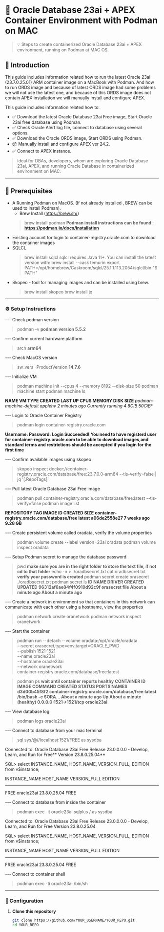 # 🧪 Oracle Database 23ai + APEX Container Environment with Podman on MAC 

> 💡 Steps to create containerized Oracle Database 23ai + APEX environment, running on Podman at MAC OS.


## 🌟 Introduction

This guide includes information related how to run the latest Oracle 23ai (23.7.0.25.01) ARM container image on a MacBook with Podman. And how to run ORDS image and because of latest ORDS image had some problems we will not use the latest one, and because of this ORDS image does not contain APEX installation we will manually install and configure APEX. 

This guide includes information related how to:

- ✅ Download the latest Oracle Database 23ai Free image, Start Oracle 23ai free database using Podman.
- ✅ Check Oracle Alert log file, connect to database using several options.
- ✅ Download the Oracle ORDS image, Start ORDS using Podman.
- 📦 Manually install and configure APEX ver 24.2.
- ✅ Connect to APEX instance.

> Ideal for DBAs, developers, whom are exploring Oracle Database 23ai, APEX, and running Oracle Database in containerized environment on MAC.

---

## 🧰 Prerequisites

- A Running Podman on MacOS. (If not already installed , BREW can be used to install Podman).
   - Brew Install (https://brew.sh/)
   > brew install podman
   **Podman install instructions can be found : https://podman.io/docs/installation**
- Existing account for login to container-registry.oracle.com to download the container images
- SQLCL
   > brew install sqlcl
   sqlcl requires Java 11+. You can install the latest version with:
   > brew install --cask temurin
   > export PATH=/opt/homebrew/Caskroom/sqlcl/25.1.1.113.2054/sqlcl/bin:"$PATH"
 - Skopeo - tool for managing images and can be installed using brew.
   > brew install skopeo
   > brew install jq
      
   

---

### ⚙️ Setup Instructions

--- Check podman version
> podman -v
**podman version 5.5.2** 

--- Confirm current hardware platform
> arch
**arm64** 

--- Check MacOS version
> sw_vers -ProductVersion
**14.7.6** 

--- Initialize VM 
> podman machine init --cpus 4 --memory 8192 --disk-size 50 
> podman machine start
> podman machine ls

**NAME                     VM TYPE     CREATED        LAST UP            CPUS        MEMORY      DISK SIZE**
**podman-machine-default*  applehv     2 minutes ago  Currently running  4           8GiB        50GiB**

--- Login to Oracle Container Registry
> podman login container-registry.oracle.com

**Username: <YourRegisteredEMailAddress>**
**Password: <YourPassword>**
**Login Succeeded!**
**You need to have registerd user for container-registry.oracle.com to be able to download images,and standard terms and restrictions should be accepted if you login for the first time**

--- Confirm available images using skopeo
> skopeo inspect docker://container-registry.oracle.com/database/free:23.7.0.0-arm64 --tls-verify=false | jq '[.RepoTags]'

--- Pull latest Oracle Database 23ai Free image
> podman pull container-registry.oracle.com/database/free:latest --tls-verify=false
> podman image list

**REPOSITORY                                   TAG         IMAGE ID      CREATED      SIZE**
**container-registry.oracle.com/database/free  latest      a06de2558e27  7 weeks ago  9.28 GB**

--- Create persistent volume called oradata, verify the volume properties
> podman volume create --label version=23ai oradata
> podman volume inspect oradata

--- Setup Podman secret to manage the database password
> pwd **make sure you are in the right folder to store the text file, if not cd to that folder**
> echo -n <TypeYourDBPasswordHere> > ./oradbsecret.txt
> cat oradbsecret.txt **verify your password is created**
> podman secret create orasecret ./oradbsecret.txt
> podman secret ls
**ID                         NAME        DRIVER      CREATED             UPDATED**
**96312af6ae84f4f0919d92c9f  orasecret   file        About a minute ago  About a minute ago**

--- Create a network in environment so that containers in this network can communicate with each other using a hostname, view the properties
> podman network create oranetwork
> podman network inspect oranetwork

--- Start the container
> podman run --detach --volume oradata:/opt/oracle/oradata \
--secret orasecret,type=env,target=ORACLE_PWD \
--publish 1521:1521 \
--name oracle23ai \
--hostname oracle23ai \
--network oranetwork \
container-registry.oracle.com/database/free:latest

> podman ps 
**wait antil container reports healthy**
**CONTAINER ID  IMAGE                                               COMMAND               CREATED             STATUS                       PORTS                   NAMES**
**d3d00b45f8f2  container-registry.oracle.com/database/free:latest  /bin/bash -c $ORA...  About a minute ago  Up About a minute (healthy)  0.0.0.0:1521->1521/tcp  oracle23ai**

--- View database log
> podman logs oracle23ai

--- Connect to database from your mac terminal
> sql sys/<TypeYourDBPasswordHere>@//localhost:1521/FREE as sysdba

Connected to:
Oracle Database 23ai Free Release 23.0.0.0.0 - Develop, Learn, and Run for Free**
Version 23.8.0.25.04**

SQL> select INSTANCE_NAME, HOST_NAME, VERSION_FULL, EDITION from v$instance;

INSTANCE_NAME    HOST_NAME     VERSION_FULL    EDITION    
________________ _____________ _______________ __________ 
FREE             oracle23ai    23.8.0.25.04    FREE  

--- Connect to database from inside the container
> podman exec -it oracle23ai sqlplus / as sysdba

Connected to:
Oracle Database 23ai Free Release 23.0.0.0.0 - Develop, Learn, and Run for Free
Version 23.8.0.25.04

SQL> select INSTANCE_NAME, HOST_NAME, VERSION_FULL, EDITION from v$instance;

INSTANCE_NAME    HOST_NAME     VERSION_FULL    EDITION    
________________ _____________ _______________ __________ 
FREE             oracle23ai    23.8.0.25.04    FREE  

--- Connect to container shell
> podman exec -ti oracle23ai /bin/sh




---

### 🔧 Configuration

1. **Clone this repository**  
   ```bash
   git clone https://github.com/YOUR_USERNAME/YOUR_REPO.git
   cd YOUR_REPO

